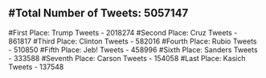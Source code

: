 #Total Number of Tweets: 5057147 
---
#First Place: Trump Tweets - 2018274
#Second Place: Cruz Tweets - 861817
#Third Place: Clinton Tweets - 582016
#Fourth Place: Rubio Tweets - 510850
#Fifth Place: Jeb! Tweets - 458996
#Sixth Place: Sanders Tweets - 333588
#Seventh Place: Carson Tweets - 154058
#Last Place: Kasich Tweets - 137548
